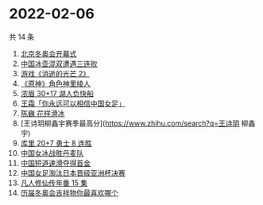 # 2022-02-06

共 14 条

<!-- BEGIN -->
<!-- 最后更新时间 Sun Feb 06 2022 01:07:32 GMT+0800 (China Standard Time) -->

1. [北京冬奥会开幕式](https://www.zhihu.com/search?q=冬奥会开幕式)
1. [中国冰壶混双遭遇三连败](https://www.zhihu.com/search?q=冰壶)
1. [游戏《消逝的光芒 2》](https://www.zhihu.com/search?q=消逝的光芒2)
1. [《原神》角色神里绫人](https://www.zhihu.com/search?q=原神)
1. [浓眉 30+17 湖人负快船](https://www.zhihu.com/search?q=湖人)
1. [王霜「你永远可以相信中国女足」](https://www.zhihu.com/search?q=王霜)
1. [陈巍 花样滑冰](https://www.zhihu.com/search?q=花样滑冰)
1. [王诗玥柳鑫宇赛季最高分](https://www.zhihu.com/search?q=王诗玥 柳鑫宇)
1. [库里 20+7 勇士 8 连胜](https://www.zhihu.com/search?q=勇士)
1. [中国女冰战胜丹麦队](https://www.zhihu.com/search?q=冰球)
1. [中国短道速滑夺得首金](https://www.zhihu.com/search?q=短道速滑)
1. [中国女足淘汰日本晋级亚洲杯决赛](https://www.zhihu.com/search?q=中国女足)
1. [凡人修仙传年番 15 集](https://www.zhihu.com/search?q=凡人修仙传)
1. [历届冬奥会吉祥物你最喜欢哪个](https://www.zhihu.com/search?q=冬奥会吉祥物)

<!-- END -->
